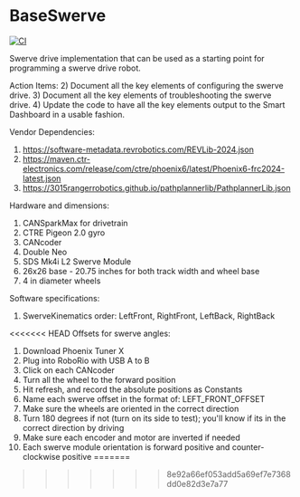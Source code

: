 # BaseSwerve
[![CI](https://github.com/Pearadox/BaseSwerve/actions/workflows/main.yml/badge.svg?branch=main)](https://github.com/Pearadox/2024AlphaBot/actions/workflows/main.yml)

Swerve drive implementation that can be used as a starting point for programming a swerve drive robot.

Action Items:
2) Document all the key elements of configuring the swerve drive.
3) Document all the key elements of troubleshooting the swerve drive.
4) Update the code to have all the key elements output to the Smart Dashboard in a usable fashion.

Vendor Dependencies:
1) https://software-metadata.revrobotics.com/REVLib-2024.json
2) https://maven.ctr-electronics.com/release/com/ctre/phoenix6/latest/Phoenix6-frc2024-latest.json
3) https://3015rangerrobotics.github.io/pathplannerlib/PathplannerLib.json

Hardware and dimensions:
1. CANSparkMax for drivetrain
2. CTRE Pigeon 2.0 gyro
3. CANcoder
4. Double Neo
5. SDS Mk4i L2 Swerve Module
6. 26x26 base - 20.75 inches for both track width and wheel base
7. 4 in diameter wheels

Software specifications:
1. SwerveKinematics order: LeftFront, RightFront, LeftBack, RightBack

<<<<<<< HEAD
Offsets for swerve angles:
1. Download Phoenix Tuner X
2. Plug into RoboRio with USB A to B
3. Click on each CANcoder
4. Turn all the wheel to the forward position
5. Hit refresh, and record the absolute positions as Constants
6. Name each swerve offset in the format of: LEFT_FRONT_OFFSET
7. Make sure the wheels are oriented in the correct direction 
8. Turn 180 degrees if not (turn on its side to test); you'll know if its in the correct direction by driving
9. Make sure each encoder and motor are inverted if needed
10. Each swerve module orientation is forward positive and counter-clockwise positive
=======
>>>>>>> 8e92a66ef053add5a69ef7e7368dd0e82d3e7a77

